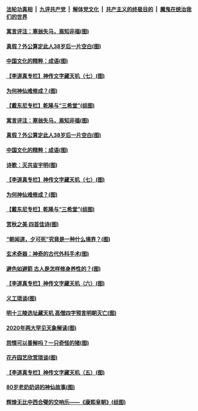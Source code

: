 

####  [法轮功真相](../../../../basic/blob/master/README.md?t=10181932) &nbsp;|&nbsp; [九评共产党](../../../../9ping.md/blob/master/README.md?t=10181932) &nbsp;|&nbsp; [解体党文化](../../../../jtdwh.md/blob/master/README.md?t=10181932)  &nbsp;|&nbsp; [共产主义的终极目的](../../../../gczydzjmd.md/blob/master/README.md?t=10181932) &nbsp;|&nbsp; [魔鬼在统治我们的世界](../../../../mgztzwmdsj.md/blob/master/README.md?t=10181932) 

#### [寓言评注：塞翁失马，焉知非福(图)](../pages/p7/949546.md?t=10181932) 

#### [真假？外公算定此人38岁后一片空白(图)](../pages/p7/949563.md?t=10181932) 

#### [中国文化的精粹：成语(图)](../pages/p7/949529.md?t=10181932) 

#### [【李道真专栏】神传文字藏天机（七）(图)](../pages/p7/948791.md?t=10181932) 

#### [为何神仙难修成？(图)](../pages/p7/949464.md?t=10181932) 

#### [【戴东尼专栏】乾隆与“三希堂”(组图)](../pages/p7/944203.md?t=10181932) 

#### [寓言评注：塞翁失马，焉知非福(图)](../pages/p7/949546.md?t=10181932) 

#### [真假？外公算定此人38岁后一片空白(图)](../pages/p7/949563.md?t=10181932) 

#### [中国文化的精粹：成语(图)](../pages/p7/949529.md?t=10181932) 

#### [诗歌：灭共宙宇明(图)](../pages/p7/949018.md?t=10181932) 

#### [【李道真专栏】神传文字藏天机（七）(图)](../pages/p7/948791.md?t=10181932) 

#### [为何神仙难修成？(图)](../pages/p7/949464.md?t=10181932) 

#### [【戴东尼专栏】乾隆与“三希堂”(组图)](../pages/p7/944203.md?t=10181932) 

#### [赏秋之美 四首佳诗(图)](../pages/p7/949460.md?t=10181932) 

#### [“朝闻道，夕可死”究竟是一种什么境界？(图)](../pages/p7/949370.md?t=10181932) 

#### [玄术奇器：神奇的古代外科手术(图)](../pages/p7/946982.md?t=10181932) 

#### [避色如避箭 古人是怎样修身养性的？(图)](../pages/p7/949357.md?t=10181932) 

#### [【李道真专栏】神传文字藏天机（六）(图)](../pages/p7/948788.md?t=10181932) 

#### [义工琐谈(图)](../pages/p7/949015.md?t=10181932) 

#### [明十三陵选址藏天机 高僧四字预言明朝灭亡(图)](../pages/p7/949143.md?t=10181932) 

#### [2020年两大罕见天象解读(图)](../pages/p7/945801.md?t=10181932) 

#### [怨情可以善解吗？一只奇怪的猪(图)](../pages/p7/948972.md?t=10181932) 

#### [花卉园艺欣赏琐谈(图)](../pages/p7/948996.md?t=10181932) 

#### [【李道真专栏】神传文字藏天机（五）(图)](../pages/p7/948692.md?t=10181932) 

#### [80岁老奶奶讲的神仙故事(图)](../pages/p7/948978.md?t=10181932) 

#### [辉煌无比中西合璧的交响乐——《康熙皇朝》(组图)](../pages/p7/948329.md?t=10181932) 

